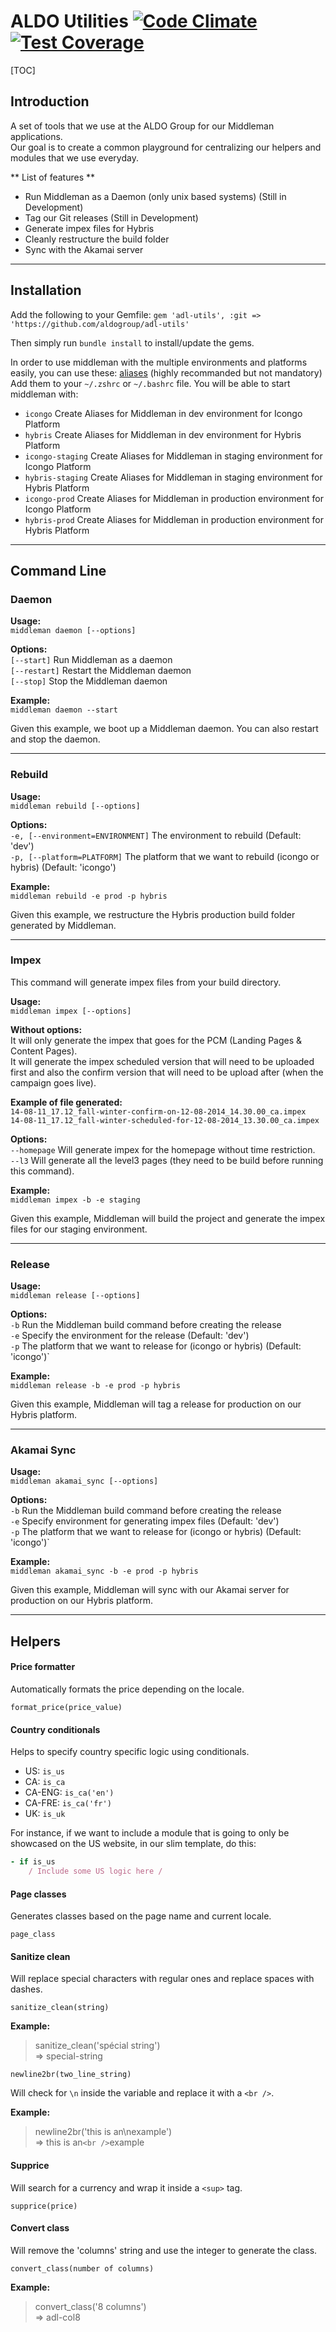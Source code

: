 # ALDO Utilities [![Code Climate](https://codeclimate.com/github/aldogroup/adl-utils/badges/gpa.svg)](https://codeclimate.com/github/aldogroup/adl-utils) [![Test Coverage](https://codeclimate.com/github/aldogroup/adl-utils/badges/coverage.svg)](https://codeclimate.com/github/aldogroup/adl-utils)

[TOC]

## Introduction
A set of tools that we use at the ALDO Group for our Middleman applications.  
Our goal is to create a common playground for centralizing our helpers and modules that we use everyday.

** List of features **

- Run Middleman as a Daemon (only unix based systems) (Still in Development)
- Tag our Git releases (Still in Development)
- Generate impex files for Hybris
- Cleanly restructure the build folder
- Sync with the Akamai server
___
## Installation

Add the following to your Gemfile:
`gem 'adl-utils', :git => 'https://github.com/aldogroup/adl-utils'`

Then simply run `bundle install` to install/update the gems.

In order to use middleman with the multiple environments and platforms easily, you can use these:
[aliases](https://gist.github.com/blabassi/8b0cd7e46794ca306e2f) (highly recommanded but not mandatory)  
Add them to your `~/.zshrc` or `~/.bashrc` file. You will be able to start middleman with:
- `icongo` Create Aliases for Middleman in dev environment for Icongo Platform
- `hybris` Create Aliases for Middleman in dev environment for Hybris Platform
- `icongo-staging` Create Aliases for Middleman in staging environment for Icongo Platform
- `hybris-staging` Create Aliases for Middleman in staging environment for Hybris Platform
- `icongo-prod` Create Aliases for Middleman in production environment for Icongo Platform
- `hybris-prod` Create Aliases for Middleman in production environment for Hybris Platform
___

## Command Line

### Daemon

**Usage:**  
`middleman daemon [--options]`

**Options:**  
`[--start]` Run Middleman as a daemon <br />
`[--restart]` Restart the Middleman daemon <br />
`[--stop]`  Stop the Middleman daemon

**Example:**  
`middleman daemon --start`

Given this example, we boot up a Middleman daemon. You can also restart and stop the daemon.

___
### Rebuild

**Usage:**  
`middleman rebuild [--options]`

**Options:**  
`-e, [--environment=ENVIRONMENT]` The environment to rebuild (Default: 'dev') <br />
`-p, [--platform=PLATFORM]` The platform that we want to rebuild (icongo or hybris) (Default: 'icongo')

**Example:**  
`middleman rebuild -e prod -p hybris`

Given this example, we restructure the Hybris production build folder generated by Middleman.

___
### Impex
This command will generate impex files from your build directory.  


**Usage:**  
`middleman impex [--options]`  

**Without options:**  
It will only generate the impex that goes for the PCM (Landing Pages & Content Pages).  
It will generate the impex scheduled version that will need to be uploaded first and also the confirm version that will need to be upload after (when the campaign goes live).  

**Example of file generated:**  
`14-08-11_17.12_fall-winter-confirm-on-12-08-2014_14.30.00_ca.impex`  
`14-08-11_17.12_fall-winter-scheduled-for-12-08-2014_13.30.00_ca.impex`  

**Options:**  
`--homepage` Will generate impex for the homepage without time restriction.  
`--l3` Will generate all the level3 pages (they need to be build before running this command).

**Example:**  
`middleman impex -b -e staging`  

Given this example, Middleman will build the project and generate the impex files for our staging environment.


___
### Release

**Usage:**  
`middleman release [--options]`

**Options:**  
`-b` Run the Middleman build command before creating the release <br />
`-e` Specify the environment for the release (Default: 'dev') <br />
`-p` The platform that we want to release for (icongo or hybris) (Default: 'icongo')`

**Example:**  
`middleman release -b -e prod -p hybris`

Given this example, Middleman will tag a release for production on our Hybris platform.
  
___
### Akamai Sync

**Usage:**  
`middleman akamai_sync [--options]`

**Options:**  
`-b` Run the Middleman build command before creating the release <br />
`-e` Specify environment for generating impex files (Default: 'dev') <br />
`-p` The platform that we want to release for (icongo or hybris) (Default: 'icongo')`

**Example:**  
`middleman akamai_sync -b -e prod -p hybris`

Given this example, Middleman will sync with our Akamai server for production on our Hybris platform.
  

___
## Helpers

#### Price formatter

Automatically formats the price depending on the locale.

`format_price(price_value)`

#### Country conditionals
  
Helps to specify country specific logic using conditionals.

- US: `is_us`
- CA: `is_ca`
- CA-ENG: `is_ca('en')`
- CA-FRE: `is_ca('fr')`
- UK: `is_uk`

For instance, if we want to include a module that is going to only be showcased on the US website, in our slim template, do this:

```ruby
- if is_us
	/ Include some US logic here /
```

#### Page classes

Generates classes based on the page name and current locale.

`page_class`

#### Sanitize clean

Will replace special characters with regular ones and replace spaces with dashes.

`sanitize_clean(string)`    

**Example:**
> sanitize_clean('spécial string')  
> => special-string  

`newline2br(two_line_string)`

Will check for `\n` inside the variable and replace it with a `<br />`.

**Example:**
> newline2br('this is an\nexample')  
> => this is an`<br />`example

#### Supprice

Will search for a currency and wrap it inside a `<sup>` tag.

`supprice(price)`

#### Convert class

Will remove the 'columns' string and use the integer to generate the class.

`convert_class(number of columns)`
  
**Example:**  
> convert_class('8 columns')  
> => adl-col8
   
